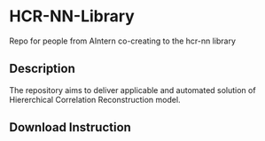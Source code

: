 # HCR-NN-Library
Repo for people from AIntern co-creating to the hcr-nn library

## Description
The repository aims to deliver applicable and automated solution of Hiererchical Correlation Reconstruction model.

## Download Instruction
